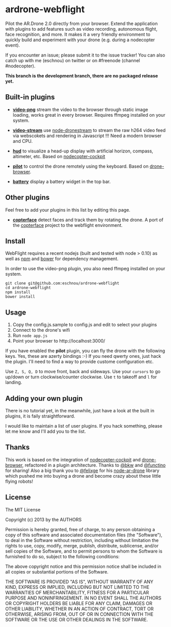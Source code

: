 # ardrone-webflight

Pilot the AR.Drone 2.0 directly from your browser. Extend the application with plugins
to add features such as video recording, autonomous flight, face recognition, and more.
It makes it a very friendly environment to quickly build and experiment with your drone
(e.g. during a nodecopter event).

If you encounter an issue; please submit it to the issue tracker! You can also catch
up with me (eschnou) on twitter or on #freenode (channel #nodecopter).

**This branch is the development branch, there are no packaged release yet.**

## Built-in plugins

* **[video-png](plugins/video-png/)** stream the video to the browser through static image loading,
    works great in every browser. Requires ffmpeg installed on your system.

* **[video-stream](plugins/video-stream/)** use [node-dronestream](https://github.com/bkw/node-dronestream) to stream the raw h264 video
feed via webscokets and rendering in Javascript !!! Need a modern browser and CPU.

* **[hud](plugins/hud/)** to visualize a head-up display with artificial horizon, compass,
    altimeter, etc. Based on [nodecopter-cockpit](https://github.com/bkw/nodecopter-cockpit)

* **[pilot](plugins/pilot)** to control the drone remotely using the keyboard. Based on [drone-browser](https://github.com/functino/drone-browser).

* **[battery](plugins/battery)** display a battery widget in the top bar.


## Other plugins

Feel free to add your plugins in this list by editing this page.

* **[copterface](https://github.com/eschnou/webflight-copterface)** detect faces and track them by rotating the drone. 
A port of the [copterface](https://github.com/paulhayes/copterface) project to the webflight environment.

## Install

WebFlight requires a recent nodejs (built and tested with node > 0.10) as well as
[npm](https://npmjs.org/) and [bower](http://bower.io/) for dependency management.

In order to use the video-png plugin, you also need ffmpeg installed on your system.

```
git clone git@github.com:eschnou/ardrone-webflight
cd ardrone-webflight
npm install
bower install
```

## Usage

1. Copy the config.js.sample to config.js and edit to select your plugins
2. Connect to the drone's wifi
3. Run `node app.js`
4. Point your browser to http://localhost:3000/

If you have enabled the **pilot** plugin, you can fly the drone with the following keys. Yes,
these are azerty bindings :-) If you need qwerty ones, just hack the plugin. I'll need to find
a way to provide custome configuration etc.

Use `Z, S, Q, D` to move front, back and sideways. Use your `cursors` to go up/down or turn
clockwise/counter clockwise. Use `t` to takeoff and `l` for landing.

## Adding your own plugin

There is no tutorial yet, in the meanwhile, just have a look at the built in plugins,
it is faily straightforward.

I would like to maintain a list of user plugins. If you hack something, please let me know
and I'll add you to the list.

## Thanks

This work is based on the integration of [nodecopter-cockpit](https://github.com/bkw/nodecopter-cockpit)
and [drone-browser](https://github.com/functino/drone-browser), refactored in a plugin architecture.
Thanks to [@bkw](https://github.com/bkw/) and [@functino](https://github.com/functino) for sharing! Also
a big thank you to [@felixge](https://github.com/felixge) for his [node-ar-drone](https://github.com/felixge/node-ar-drone) library
which pushed me into buying a drone and become crazy about these little flying robots!

## License

The MIT License

Copyright (c) 2013 by the AUTHORS

Permission is hereby granted, free of charge, to any person obtaining a copy
of this software and associated documentation files (the "Software"), to deal
in the Software without restriction, including without limitation the rights
to use, copy, modify, merge, publish, distribute, sublicense, and/or sell
copies of the Software, and to permit persons to whom the Software is
furnished to do so, subject to the following conditions:

The above copyright notice and this permission notice shall be included in
all copies or substantial portions of the Software.

THE SOFTWARE IS PROVIDED "AS IS", WITHOUT WARRANTY OF ANY KIND, EXPRESS OR
IMPLIED, INCLUDING BUT NOT LIMITED TO THE WARRANTIES OF MERCHANTABILITY,
FITNESS FOR A PARTICULAR PURPOSE AND NONINFRINGEMENT. IN NO EVENT SHALL THE
AUTHORS OR COPYRIGHT HOLDERS BE LIABLE FOR ANY CLAIM, DAMAGES OR OTHER
LIABILITY, WHETHER IN AN ACTION OF CONTRACT, TORT OR OTHERWISE, ARISING FROM,
OUT OF OR IN CONNECTION WITH THE SOFTWARE OR THE USE OR OTHER DEALINGS IN
THE SOFTWARE.
